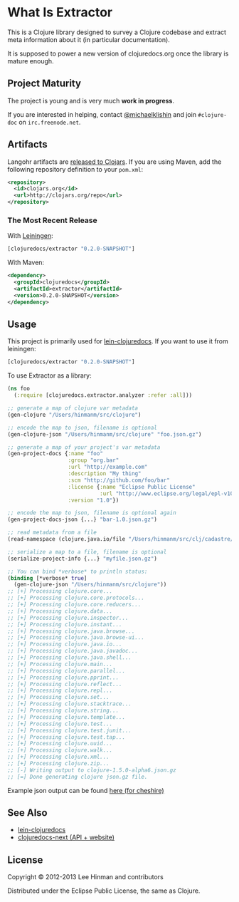 # What Is Extractor

This is a Clojure library designed to survey a Clojure codebase and extract
meta information about it (in particular documentation).

It is supposed to power a new version of clojuredocs.org once the library
is mature enough.


## Project Maturity

The project is young and is very much **work in progress**.

If you are interested in helping, contact
[@michaelklishin](https://github.com/michaelklishin) and join
`#clojure-doc` on `irc.freenode.net`.


## Artifacts

Langohr artifacts are [released to
Clojars](https://clojars.org/clojuredocs/doc-extractors). If you are
using Maven, add the following repository definition to your
`pom.xml`:

``` xml
<repository>
  <id>clojars.org</id>
  <url>http://clojars.org/repo</url>
</repository>
```

### The Most Recent Release

With [Leiningen](http://leiningen.org):

``` clojure
[clojuredocs/extractor "0.2.0-SNAPSHOT"]
```

With Maven:

``` xml
<dependency>
  <groupId>clojuredocs</groupId>
  <artifactId>extractor</artifactId>
  <version>0.2.0-SNAPSHOT</version>
</dependency>
```



## Usage

This project is primarily used for
[lein-clojuredocs](https://github.com/clojuredocs/lein-clojuredocs). If
you want to use it from leiningen:

```clojure
[clojuredocs/extractor "0.2.0-SNAPSHOT"]
```

To use Extractor as a library:

```clojure
(ns foo
  (:require [clojuredocs.extractor.analyzer :refer :all]))

;; generate a map of clojure var metadata
(gen-clojure "/Users/hinmanm/src/clojure")

;; encode the map to json, filename is optional
(gen-clojure-json "/Users/hinmanm/src/clojure" "foo.json.gz")

;; generate a map of your project's var metadata
(gen-project-docs {:name "foo"
                   :group "org.bar"
                   :url "http://example.com"
                   :description "My thing"
                   :scm "http://github.com/foo/bar"
                   :license {:name "Eclipse Public License"
                             :url "http://www.eclipse.org/legal/epl-v10.html"}
                   :version "1.0"})

;; encode the map to json, filename is optional again
(gen-project-docs-json {...} "bar-1.0.json.gz")

;; read metadata from a file
(read-namespace (clojure.java.io/file "/Users/hinmanm/src/clj/cadastre/src/cadastre/analyzer.clj"))

;; serialize a map to a file, filename is optional
(serialize-project-info {...} "myfile.json.gz")

;; You can bind *verbose* to println status:
(binding [*verbose* true]
  (gen-clojure-json "/Users/hinmanm/src/clojure"))
;; [+] Processing clojure.core...
;; [+] Processing clojure.core.protocols...
;; [+] Processing clojure.core.reducers...
;; [+] Processing clojure.data...
;; [+] Processing clojure.inspector...
;; [+] Processing clojure.instant...
;; [+] Processing clojure.java.browse...
;; [+] Processing clojure.java.browse-ui...
;; [+] Processing clojure.java.io...
;; [+] Processing clojure.java.javadoc...
;; [+] Processing clojure.java.shell...
;; [+] Processing clojure.main...
;; [+] Processing clojure.parallel...
;; [+] Processing clojure.pprint...
;; [+] Processing clojure.reflect...
;; [+] Processing clojure.repl...
;; [+] Processing clojure.set...
;; [+] Processing clojure.stacktrace...
;; [+] Processing clojure.string...
;; [+] Processing clojure.template...
;; [+] Processing clojure.test...
;; [+] Processing clojure.test.junit...
;; [+] Processing clojure.test.tap...
;; [+] Processing clojure.uuid...
;; [+] Processing clojure.walk...
;; [+] Processing clojure.xml...
;; [+] Processing clojure.zip...
;; [-] Writing output to clojure-1.5.0-alpha6.json.gz
;; [=] Done generating clojure json.gz file.
```

Example json output can be found [here (for cheshire)](https://gist.github.com/3880616)

## See Also

- [lein-clojuredocs](http://github.com/clojuredocs/lein-clojuredocs)
- [clojuredocs-next (API + website)](http://github.com/clojuredocs/web)

## License

Copyright © 2012-2013 Lee Hinman and contributors

Distributed under the Eclipse Public License, the same as Clojure.

